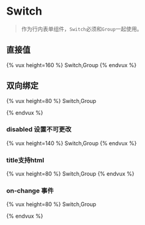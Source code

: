 # Switch

> 作为行内表单组件，`Switch`必须和`Group`一起使用。

## 直接值

{% vux height=160 %}
<components>
Switch,Group
</components>
<template>
<group>
  <switch title="Switch" :value=true></switch>
  <switch title="Switch" :value=false></switch>
</group>
</template>
{% endvux %}

## 双向绑定

{% vux height=80 %}
<components>
Switch,Group
</components>
<template>
<group>
  <switch :title="'双向绑定:值为' + value1" :value.sync="value1"></switch>
</group>
</template>

<script>
export default {
  data: {
    value1: true
  }
}
</script>
{% endvux %}


### disabled 设置不可更改

{% vux height=140 %}
<components>
Switch,Group
</components>
<template>
<group>
  <switch title="不可更改" :value=true disabled></switch>
  <switch title="不可更改" :value=false disabled></switch>
</group>
</template>
{% endvux %}

### title支持html

{% vux height=80 %}
<components>
Switch,Group
</components>
<template>
<group>
  <switch title="<span style='color:red'>红色文字</span>" :value=true></switch>
</group>
</template>
{% endvux %}

### on-change 事件

{% vux height=80 %}
<components>
Switch,Group
</components>
<template>
<group>
  <switch title="监听事件" :value=true @on-change="change"></switch>
</group>
</template>
<script>
export default {
  methods: {
    change: function (val) {
      console.log('change', val)
    }
  }
}
</script>
{% endvux %}


